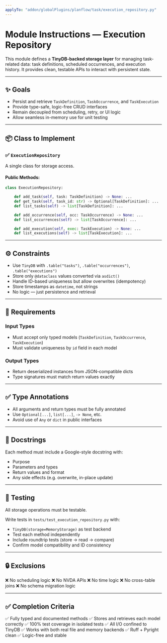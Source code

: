 ```yaml
---
applyTo: "addon/globalPlugins/planflow/task/execution_repository.py"
---
```


# Module Instructions — Execution Repository

This module defines a **TinyDB-backed storage layer** for managing task-related data: task definitions, scheduled occurrences, and execution history. It provides clean, testable APIs to interact with persistent state.

---

## ✨ Goals

- Persist and retrieve `TaskDefinition`, `TaskOccurrence`, and `TaskExecution`
- Provide type-safe, logic-free CRUD interfaces
- Remain decoupled from scheduling, retry, or UI logic
- Allow seamless in-memory use for unit testing

---

## 📦 Class to Implement

### ✅ `ExecutionRepository`

A single class for storage access.

#### Public Methods:

```python
class ExecutionRepository:

    def add_task(self, task: TaskDefinition) -> None: ...
    def get_task(self, task_id: str) -> Optional[TaskDefinition]: ...
    def list_tasks(self) -> list[TaskDefinition]: ...

    def add_occurrence(self, occ: TaskOccurrence) -> None: ...
    def list_occurrences(self) -> list[TaskOccurrence]: ...

    def add_execution(self, exec: TaskExecution) -> None: ...
    def list_executions(self) -> list[TaskExecution]: ...
````

---

## ⚙️ Constraints

* Use `TinyDB` with `.table("tasks")`, `.table("occurrences")`, `.table("executions")`
* Store only `@dataclass` values converted via `asdict()`
* Handle ID-based uniqueness but allow overwrites (idempotency)
* Store timestamps as `datetime`, not strings
* No logic — just persistence and retrieval

---

## 🧩 Requirements

### Input Types

* Must accept only typed models (`TaskDefinition`, `TaskOccurrence`, `TaskExecution`)
* Must validate uniqueness by `id` field in each model

### Output Types

* Return deserialized instances from JSON-compatible dicts
* Type signatures must match return values exactly

---

## ✅ Type Annotations

* All arguments and return types must be fully annotated
* Use `Optional[...]`, `list[...]`, `-> None`, etc.
* Avoid use of `Any` or `dict` in public interfaces

---

## 📝 Docstrings

Each method must include a Google-style docstring with:

* Purpose
* Parameters and types
* Return values and format
* Any side effects (e.g. overwrite, in-place update)

---

## 🧪 Testing

All storage operations must be testable.

Write tests in `tests/test_execution_repository.py` with:

* `TinyDB(storage=MemoryStorage)` as test backend
* Test each method independently
* Include roundtrip tests (store → read → compare)
* Confirm model compatibility and ID consistency

---

## 🔒 Exclusions

❌ No scheduling logic
❌ No NVDA APIs
❌ No time logic
❌ No cross-table joins
❌ No schema migration logic

---

## ✅ Completion Criteria

✅ Fully typed and documented methods
✅ Stores and retrieves each model correctly
✅ 100% test coverage in isolated tests
✅ All I/O confined to TinyDB
✅ Works with both real file and memory backends
✅ Ruff + Pyright clean
✅ Logic-free and stable
